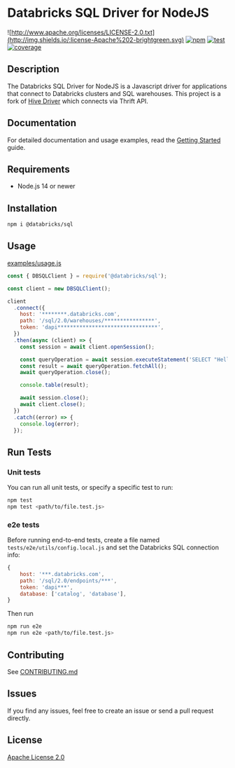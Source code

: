 # Databricks SQL Driver for NodeJS

![http://www.apache.org/licenses/LICENSE-2.0.txt](http://img.shields.io/:license-Apache%202-brightgreen.svg)
[![npm](https://img.shields.io/npm/v/@databricks/sql?color=blue&style=flat)](https://www.npmjs.com/package/@databricks/sql)
[![test](https://github.com/databricks/databricks-sql-nodejs/workflows/test/badge.svg?branch=main)](https://github.com/databricks/databricks-sql-nodejs/actions?query=workflow%3Atest+branch%3Amain)
[![coverage](https://codecov.io/gh/databricks/databricks-sql-nodejs/branch/main/graph/badge.svg)](https://codecov.io/gh/databricks/databricks-sql-nodejs)

## Description

The Databricks SQL Driver for NodeJS is a Javascript driver for applications that connect to Databricks clusters and SQL warehouses. This project is a fork of [Hive Driver](https://github.com/lenchv/hive-driver) which connects via Thrift API.

## Documentation

For detailed documentation and usage examples, read the [Getting Started](docs/readme.md) guide.

## Requirements

- Node.js 14 or newer

## Installation

```bash
npm i @databricks/sql
```

## Usage

[examples/usage.js](examples/usage.js)

```javascript
const { DBSQLClient } = require('@databricks/sql');

const client = new DBSQLClient();

client
  .connect({
    host: '********.databricks.com',
    path: '/sql/2.0/warehouses/****************',
    token: 'dapi********************************',
  })
  .then(async (client) => {
    const session = await client.openSession();

    const queryOperation = await session.executeStatement('SELECT "Hello, World!"', { runAsync: true });
    const result = await queryOperation.fetchAll();
    await queryOperation.close();

    console.table(result);

    await session.close();
    await client.close();
  })
  .catch((error) => {
    console.log(error);
  });
```

## Run Tests

### Unit tests

You can run all unit tests, or specify a specific test to run:

```bash
npm test
npm test <path/to/file.test.js>
```

### e2e tests

Before running end-to-end tests, create a file named `tests/e2e/utils/config.local.js` and set the Databricks SQL connection info:

```javascript
{
    host: '***.databricks.com',
    path: '/sql/2.0/endpoints/***',
    token: 'dapi***',
    database: ['catalog', 'database'],
}
```

Then run

```bash
npm run e2e
npm run e2e <path/to/file.test.js>
```

## Contributing

See [CONTRIBUTING.md](CONTRIBUTING.md)

## Issues

If you find any issues, feel free to create an issue or send a pull request directly.

## License

[Apache License 2.0](LICENSE)
